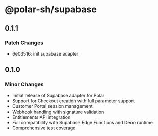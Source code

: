 # @polar-sh/supabase

## 0.1.1

### Patch Changes

- 6e03516: init supabase adapter

## 0.1.0

### Minor Changes

- Initial release of Supabase adapter for Polar
- Support for Checkout creation with full parameter support
- Customer Portal session management
- Webhook handling with signature validation
- Entitlements API integration
- Full compatibility with Supabase Edge Functions and Deno runtime
- Comprehensive test coverage
